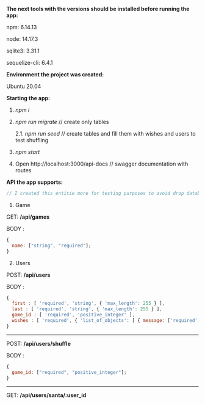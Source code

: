 **The next tools with the versions should be installed before running the app:**

npm: 6.14.13

node: 14.17.3

sqlite3: 3.31.1

sequelize-cli: 6.4.1

**Environment the project was created:**

Ubuntu 20.04

**Starting the app:**

1. *npm i*
2. *npm run migrate* // create only tables

   2.1. *npm run seed* // create tables and fill them with wishes and users to test shuffling

3. *npm start*
4. Open http://localhost:3000/api-docs // swagger documentation with routes


**API the app supports:**

```js
// I created this entitie more for testing purposes to avoid drop database everytime I need to test shuffling
```

1. Game

GET: **/api/games**

BODY :

```js
{
  name: ["string", "required"];
}
```

2. Users

POST: **/api/users**

BODY :

```js
{
  first : [ 'required', 'string', { 'max_length': 255 } ],
  last : [ 'required', 'string', { 'max_length': 255 } ],
  game_id : [ 'required', 'positive_integer' ],
  wishes : [ 'required', { 'list_of_objects': [ { message: ['required','string'] } ] } ]
}
```

---

POST: **/api/users/shuffle**

BODY :

```js
{
  game_id: ["required", "positive_integer"];
}
```

---

GET: **/api/users/santa/:user_id**
